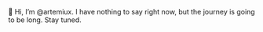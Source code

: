 👋 Hi, I’m @artemiux.
I have nothing to say right now, but the journey is going to be long. Stay tuned.

<!---
artemiux/artemiux is a ✨ special ✨ repository because its `README.md` (this file) appears on your GitHub profile.
You can click the Preview link to take a look at your changes.
--->

